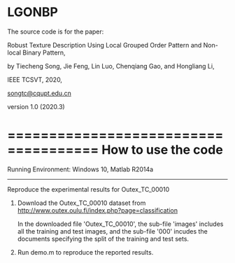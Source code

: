 # LGONBP
The source code is for the paper:

Robust Texture Description Using Local Grouped Order Pattern and Non-local Binary Pattern, 

by Tiecheng Song,  Jie Feng, Lin Luo, Chenqiang Gao, and Hongliang Li, 

IEEE TCSVT, 2020,

songtc@cqupt.edu.cn

version 1.0 (2020.3)

=====================================
        How to use the code
=====================================
Running Environment: Windows 10, Matlab R2014a

-----------------------------------------------------
Reproduce the experimental results for Outex_TC_00010
1. Download the Outex_TC_00010 dataset from http://www.outex.oulu.fi/index.php?page=classification

   In the downloaded file 'Outex_TC_00010', the sub-file 'images' includes all the training and test images, and the sub-file '000' incudes the documents specifying the split of the training and test sets. 
   
2. Run demo.m to reproduce the reported results.
